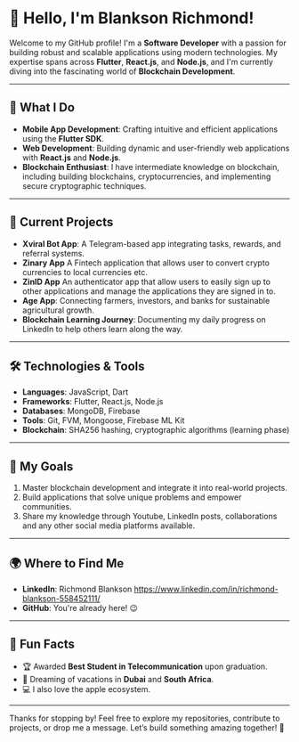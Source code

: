 # 👋 Hello, I'm Blankson Richmond!

Welcome to my GitHub profile! I'm a **Software Developer** with a passion for building robust and scalable applications using modern technologies. My expertise spans across **Flutter**, **React.js**, and **Node.js**, and I'm currently diving into the fascinating world of **Blockchain Development**.

---

## 🚀 What I Do
- **Mobile App Development**: Crafting intuitive and efficient applications using the **Flutter SDK**.
- **Web Development**: Building dynamic and user-friendly web applications with **React.js** and **Node.js**.
- **Blockchain Enthusiast**: I have intermediate knowledge on blockchain, including building blockchains, cryptocurrencies, and implementing secure cryptographic techniques.

---

## 🌟 Current Projects
- **Xviral Bot App**: A Telegram-based app integrating tasks, rewards, and referral systems.
- **Zinary App** A Fintech application that allows user to convert crypto currencies to local currencies etc.
- **ZinID App** An authenticator app that allow users to easily sign up to other applications and manage the applications they are signed in to.
- **Age App**: Connecting farmers, investors, and banks for sustainable agricultural growth.
- **Blockchain Learning Journey**: Documenting my daily progress on LinkedIn to help others learn along the way.

---

## 🛠️ Technologies & Tools
- **Languages**: JavaScript, Dart
- **Frameworks**: Flutter, React.js, Node.js
- **Databases**: MongoDB, Firebase
- **Tools**: Git, FVM, Mongoose, Firebase ML Kit
- **Blockchain**: SHA256 hashing, cryptographic algorithms (learning phase)

---

## 📖 My Goals
1. Master blockchain development and integrate it into real-world projects.
2. Build applications that solve unique problems and empower communities.
3. Share my knowledge through Youtube, LinkedIn posts, collaborations and any other social media platforms available.

---

## 🌍 Where to Find Me
- **LinkedIn**: Richmond Blankson https://www.linkedin.com/in/richmond-blankson-558452111/
- **GitHub**: You're already here! 😉

---

## 📜 Fun Facts
- 🏆 Awarded **Best Student in Telecommunication** upon graduation.
- 🌴 Dreaming of vacations in **Dubai** and **South Africa**.
- 💻 I also love the apple ecosystem.

---

Thanks for stopping by! Feel free to explore my repositories, contribute to projects, or drop me a message. Let’s build something amazing together! 🚀

